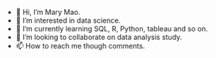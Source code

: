 - 👋 Hi, I’m Mary Mao.
- 👀 I’m interested in data science.
- 🌱 I’m currently learning SQL, R, Python, tableau and so on.
- 💞️ I’m looking to collaborate on data analysis study.
- 📫 How to reach me though comments.

<!---
memorymao/memorymao is a ✨ special ✨ repository because its `README.md` (this file) appears on your GitHub profile.
You can click the Preview link to take a look at your changes.
--->
